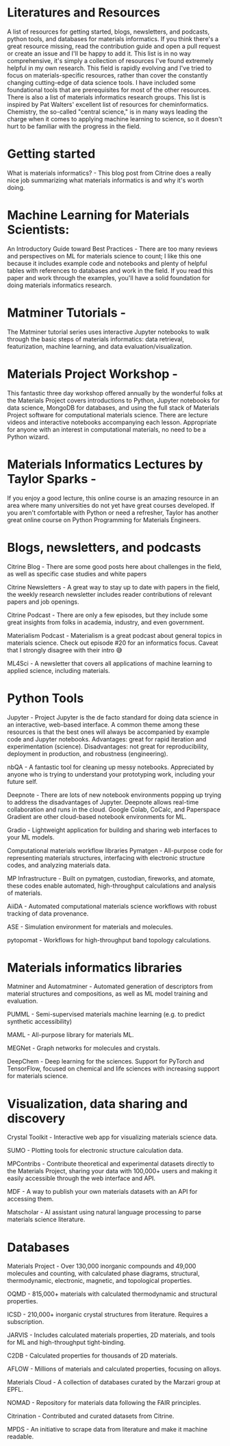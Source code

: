 ﻿# Literatures and Resources
A list of resources for getting started, blogs, newsletters, and podcasts, python tools, and databases for materials informatics. If you think there's a great resource missing, read the contribution guide and open a pull request or create an issue and I'll be happy to add it. This list is in no way comprehensive, it's simply a collection of resources I've found extremely helpful in my own research. This field is rapidly evolving and I've tried to focus on materials-specific resources, rather than cover the constantly changing cutting-edge of data science tools. I have included some foundational tools that are prerequisites for most of the other resources. There is also a list of materials informatics research groups. This list is inspired by Pat Walters' excellent list of resources for cheminformatics. Chemistry, the so-called "central science," is in many ways leading the charge when it comes to applying machine learning to science, so it doesn't hurt to be familiar with the progress in the field.

# Getting started
What is materials informatics? - This blog post from Citrine does a really nice job summarizing what materials informatics is and why it's worth doing.

# Machine Learning for Materials Scientists: 
An Introductory Guide toward Best Practices - There are too many reviews and perspectives on ML for materials science to count; I like this one because it includes example code and notebooks and plenty of helpful tables with references to databases and work in the field. If you read this paper and work through the examples, you'll have a solid foundation for doing materials informatics research.

# Matminer Tutorials -
The Matminer tutorial series uses interactive Jupyter notebooks to walk through the basic steps of materials informatics: data retrieval, featurization, machine learning, and data evaluation/visualization.

# Materials Project Workshop - 
This fantastic three day workshop offered annually by the wonderful folks at the Materials Project covers introductions to Python, Jupyter notebooks for data science, MongoDB for databases, and using the full stack of Materials Project software for computational materials science. There are lecture videos and interactive notebooks accompanying each lesson. Appropriate for anyone with an interest in computational materials, no need to be a Python wizard.

# Materials Informatics Lectures by Taylor Sparks - 
If you enjoy a good lecture, this online course is an amazing resource in an area where many universities do not yet have great courses developed. If you aren't comfortable with Python or need a refresher, Taylor has another great online course on Python Programming for Materials Engineers.

# Blogs, newsletters, and podcasts

Citrine Blog - There are some good posts here about challenges in the field, as well as specific case studies and white papers

Citrine Newsletters - A great way to stay up to date with papers in the field, the weekly research newsletter includes reader contributions of relevant papers and job openings.

Citrine Podcast - There are only a few episodes, but they include some great insights from folks in academia, industry, and even government.

Materialism Podcast - Materialism is a great podcast about general topics in materials science. Check out episode #20 for an informatics focus. Caveat that I strongly disagree with their intro 😅

ML4Sci - A newsletter that covers all applications of machine learning to applied science, including materials.

# Python Tools
Jupyter - Project Jupyter is the de facto standard for doing data science in an interactive, web-based interface. A common theme among these resources is that the best ones will always be accompanied by example code and Jupyter notebooks. Advantages: great for rapid iteration and experimentation (science). Disadvantages: not great for reproducibility, deployment in production, and robustness (engineering).

nbQA - A fantastic tool for cleaning up messy notebooks. Appreciated by anyone who is trying to understand your prototyping work, including your future self.

Deepnote - There are lots of new notebook environments popping up trying to address the disadvantages of Jupyter. Deepnote allows real-time collaboration and runs in the cloud. Google Colab, CoCalc, and Paperspace Gradient are other cloud-based notebook environments for ML.

Gradio - Lightweight application for building and sharing web interfaces to your ML models.

Computational materials workflow libraries
Pymatgen - All-purpose code for representing materials structures, interfacing with electronic structure codes, and analyzing materials data.

MP Infrastructure - Built on pymatgen, custodian, fireworks, and atomate, these codes enable automated, high-throughput calculations and analysis of materials.

AiiDA - Automated computational materials science workflows with robust tracking of data provenance.

ASE - Simulation environment for materials and molecules.

pytopomat - Workflows for high-throughput band topology calculations.

# Materials informatics libraries
Matminer and Automatminer - Automated generation of descriptors from material structures and compositions, as well as ML model training and evaluation.

PUMML - Semi-supervised materials machine learning (e.g. to predict synthetic accessibility)

MAML - All-purpose library for materials ML.

MEGNet - Graph networks for molecules and crystals.

DeepChem - Deep learning for the sciences. Support for PyTorch and TensorFlow, focused on chemical and life sciences with increasing support for materials science.

# Visualization, data sharing and discovery
Crystal Toolkit - Interactive web app for visualizing materials science data.

SUMO - Plotting tools for electronic structure calculation data.

MPContribs - Contribute theoretical and experimental datasets directly to the Materials Project, sharing your data with 100,000+ users and making it easily accessible through the web interface and API.

MDF - A way to publish your own materials datasets with an API for accessing them.

Matscholar - AI assistant using natural language processing to parse materials science literature.

# Databases
Materials Project - Over 130,000 inorganic compounds and 49,000 molecules and counting, with calculated phase diagrams, structural, thermodynamic, electronic, magnetic, and topological properties.

OQMD - 815,000+ materials with calculated thermodynamic and structural properties.

ICSD - 210,000+ inorganic crystal structures from literature. Requires a subscription.

JARVIS - Includes calculated materials properties, 2D materials, and tools for ML and high-throughput tight-binding.

C2DB - Calculated properties for thousands of 2D materials.

AFLOW - Millions of materials and calculated properties, focusing on alloys.

Materials Cloud - A collection of databases curated by the Marzari group at EPFL.

NOMAD - Repository for materials data following the FAIR principles.

Citrination - Contributed and curated datasets from Citrine.

MPDS - An initiative to scrape data from literature and make it machine readable.
